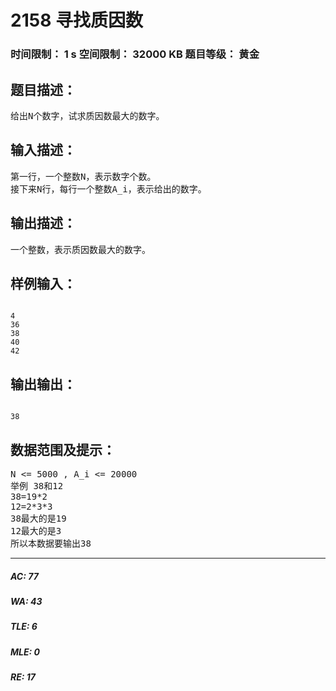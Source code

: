 # 2158 寻找质因数   
### 时间限制： 1 s     空间限制： 32000 KB     题目等级： 黄金  
## 题目描述：  

<pre>
给出N个数字，试求质因数最大的数字。
</pre>
  
  
## 输入描述：  

<pre>
第一行，一个整数N，表示数字个数。  
接下来N行，每行一个整数A_i，表示给出的数字。
</pre>
  
  
## 输出描述：  

<pre>
一个整数，表示质因数最大的数字。
</pre>
  
  
## 样例输入：  

<pre><code>
4  
36  
38  
40  
42
</code></pre>
  
  
## 输出输出：  

<pre><code>
38
</code></pre>
  
  
## 数据范围及提示：  

<pre>
N <= 5000 , A_i <= 20000  
举例 38和12  
38=19*2  
12=2*3*3  
38最大的是19  
12最大的是3  
所以本数据要输出38
</pre>
  
  
***  

##### AC: 77  
##### WA: 43  
##### TLE: 6  
##### MLE: 0  
##### RE: 17  
